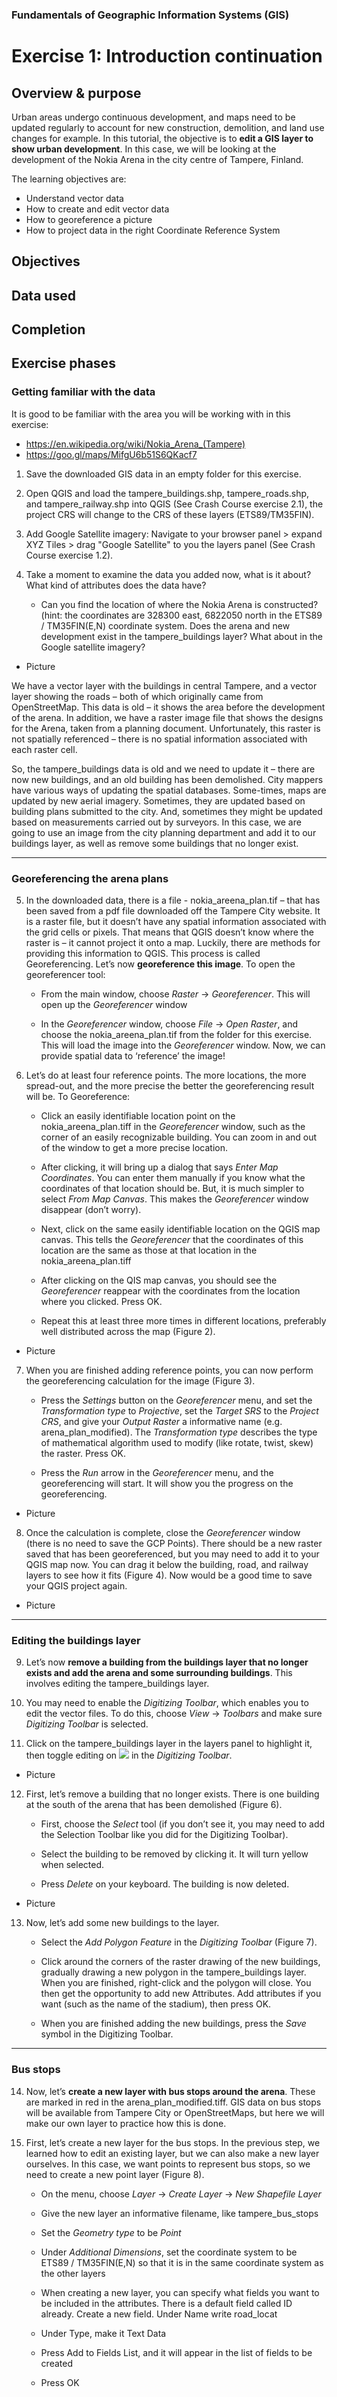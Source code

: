 ### Fundamentals of Geographic Information Systems (GIS)

# Exercise 1: Introduction continuation



## Overview & purpose
Urban areas undergo continuous development, and maps need to be updated regularly to account for new construction, demolition, and land use changes for example. In this tutorial, the objective is to **edit a GIS layer to show urban development**. In this case, we will be looking at the development of the Nokia Arena in the city centre of Tampere, Finland. 

The learning objectives are:
- Understand vector data
- How to create and edit vector data
- How to georeference a picture
- How to project data in the right Coordinate Reference System

## Objectives

## Data used

## Completion

## Exercise phases
### Getting familiar with the data
It is good to be familiar with the area you will be working with in this exercise:
- https://en.wikipedia.org/wiki/Nokia_Arena_(Tampere)
- https://goo.gl/maps/MifgU6b51S6QKacf7

1. Save the downloaded GIS data in an empty folder for this exercise.

2. Open QGIS and load the tampere_buildings.shp, tampere_roads.shp, and tampere_railway.shp into QGIS (See Crash Course exercise 2.1), the project CRS will change to the CRS of these layers (ETS89/TM35FIN).

3. Add Google Satellite imagery: Navigate to your browser panel > expand XYZ Tiles > drag "Google Satellite" to you the layers panel (See Crash Course exercise 1.2).

4. Take a moment to examine the data you added now, what is it about? What kind of attributes does the data have?
	- Can you find the location of where the Nokia Arena is constructed? (hint: the coordinates are 328300 east, 6822050 north in the ETS89 / TM35FIN(E,N) coordinate system. Does the arena and new development exist in the tampere_buildings layer? What about in the Google satellite imagery?

- Picture

We have a vector layer with the buildings in central Tampere, and a vector layer showing the roads – both of which originally came from OpenStreetMap. This data is old – it shows the area before the development of the arena. In addition, we have a raster image file that shows the designs for the Arena, taken from a planning document. Unfortunately, this raster is not spatially referenced – there is no spatial information associated with each raster cell.

So, the tampere_buildings data is old and we need to update it – there are now new buildings, and an old building has been demolished. City mappers have various ways of updating the spatial databases. Some-times, maps are updated by new aerial imagery. Sometimes, they are updated based on building plans submitted to the city. And, sometimes they might be updated based on measurements carried out by surveyors. In this case, we are going to use an image from the city planning department and add it to our buildings layer, as well as remove some buildings that no longer exist.

---

### Georeferencing the arena plans 

5. In the downloaded data, there is a file - nokia_areena_plan.tif – that has been saved from a pdf file downloaded off the Tampere City website. It is a raster file, but it doesn’t have any spatial information associated with the grid cells or pixels. That means that QGIS doesn’t know where the raster is – it cannot project it onto a map. Luckily, there are methods for providing this information to QGIS. This process is called Georeferencing. Let’s now **georeference this image**. To open the georeferencer tool:
	- From the main window, choose *Raster* -> *Georeferencer*. This will open up the *Georeferencer* window

	- In the *Georeferencer* window, choose *File* -> *Open Raster*, and choose the nokia_areena_plan.tif from the folder for this exercise. This will load the image into the *Georeferencer* window. Now, we can provide spatial data to ‘reference’ the image!

6. Let’s do at least four reference points. The more locations, the more spread-out, and the more precise the better the georeferencing result will be. To Georeference: 

	- Click an easily identifiable location point on the nokia_areena_plan.tiff in the *Georeferencer* window, such as the corner of an easily recognizable building. You can zoom in and out of the window to get a more precise location.
	
	- After clicking, it will bring up a dialog that says *Enter Map Coordinates*. You can enter them manually if you know what the coordinates of that location should be. But, it is much simpler to select *From Map Canvas*. This makes the *Georeferencer* window disappear (don’t worry).

	- Next, click on the same easily identifiable location on the QGIS map canvas. This tells the *Georeferencer* that the coordinates of this location are the same as those at that location in the nokia_areena_plan.tiff

	- After clicking on the QIS map canvas, you should see the *Georeferencer* reappear with the coordinates from the location where you clicked. Press OK.

	- Repeat this at least three more times in different locations, preferably well distributed across the map (Figure 2).

- Picture

7. When you are finished adding reference points, you can now perform the georeferencing calculation for the image (Figure 3).

	- Press the *Settings* button on the *Georeferencer* menu, and set the *Transformation type* to *Projective*, set the *Target SRS* to the *Project CRS*, and give your *Output Raster* a informative name (e.g. arena_plan_modified). The *Transformation type* describes the type of mathematical algorithm used to modify (like rotate, twist, skew) the raster. Press OK.

	- Press the *Run* arrow in the *Georeferencer* menu, and the georeferencing will start. It will show you the progress on the georeferencing.

- Picture

8. Once the calculation is complete, close the *Georeferencer* window (there is no need to save the GCP Points). There should be a new raster saved that has been georeferenced, but you may need to add it to your QGIS map now. You can drag it below the building, road, and railway layers to see how it fits (Figure 4). Now would be a good time to save your QGIS project again.

- Picture

---

### Editing the buildings layer

9. Let’s now **remove a building from the buildings layer that no longer exists and add the arena and some surrounding buildings**. This involves editing the tampere_buildings layer.

10. You may need to enable the *Digitizing Toolbar*, which enables you to edit the vector files. To do this, choose *View* -> *Toolbars* and make sure *Digitizing Toolbar* is selected. 

11. Click on the tampere_buildings layer in the layers panel to highlight it, then toggle editing on ![](https://docs.qgis.org/3.28/en/_images/mActionToggleEditing.png)  in the *Digitizing Toolbar*.

- Picture

12. First, let’s remove a building that no longer exists. There is one building at the south of the arena that has been demolished (Figure 6).

	- First, choose the *Select* tool (if you don’t see it, you may need to add the Selection Toolbar like you did for the Digitizing Toolbar).

	- Select the building to be removed by clicking it. It will turn yellow when selected.

	- Press *Delete* on your keyboard. The building is now deleted.

- Picture

13. Now, let’s add some new buildings to the layer.
	
	- Select the *Add Polygon Feature* in the *Digitizing Toolbar* (Figure 7).
	
	- Click around the corners of the raster drawing of the new buildings, gradually drawing a new polygon in the tampere_buildings layer. When you are finished, right-click and the polygon will close. You then get the opportunity to add new Attributes. Add attributes if you want (such as the name of the stadium), then press OK.
	
	- When you are finished adding the new buildings, press the *Save* symbol in the Digitizing Toolbar.

---

### Bus stops
14. Now, let’s **create a new layer with bus stops around the arena**. These are marked in red in the arena_plan_modified.tiff. GIS data on bus stops will be available from Tampere City or OpenStreetMaps, but here we will make our own layer to practice how this is done.

15. First, let’s create a new layer for the bus stops. In the previous step, we learned how to edit an existing layer, but we can also make a new layer ourselves. In this case, we want points to represent bus stops, so we need to create a new point layer (Figure 8).

	- On the menu, choose *Layer* -> *Create Layer* -> *New Shapefile Layer*

	- Give the new layer an informative filename, like tampere_bus_stops

	- Set the *Geometry type* to be *Point*

	- Under *Additional Dimensions*, set the coordinate system to be ETS89 / TM35FIN(E,N) so that it is in the same coordinate system as the other layers

	- When creating a new layer, you can specify what fields you want to be included in the attributes. There is a default field called ID already. Create a new field. Under Name write road_locat

	- Under Type, make it Text Data

	- Press Add to Fields List, and it will appear in the list of fields to be created

	- Press OK

	


<!--stackedit_data:
eyJkaXNjdXNzaW9ucyI6eyJXcmFjeFYwYVZSSlI0SUp5Ijp7In
N0YXJ0Ijo2NzMsImVuZCI6NjgzLCJ0ZXh0IjoiT2JqZWN0aXZl
cyJ9LCJBR0NsRE1hanRLVkZGZ0x6Ijp7InN0YXJ0Ijo2ODUsIm
VuZCI6Njk3LCJ0ZXh0IjoiIyMgRGF0YSB1c2VkIn0sIjB2TE9q
dlFUYVdYVHp2aUgiOnsic3RhcnQiOjY5OSwiZW5kIjo3MTIsIn
RleHQiOiIjIyBDb21wbGV0aW9uIn0sIlc4UDdRWWZXWHJ2T1JG
cmQiOnsic3RhcnQiOjE3OTcsImVuZCI6MTgwNCwidGV4dCI6Il
BpY3R1cmUifSwiaUU3TmdBeFhnMGN6N3JDeSI6eyJzdGFydCI6
NDk1OSwiZW5kIjo0OTY2LCJ0ZXh0IjoiUGljdHVyZSJ9LCJOZH
pwUWZOM3FmOVdVQ0k0Ijp7InN0YXJ0Ijo1NjA2LCJlbmQiOjU2
MTUsInRleHQiOiItIFBpY3R1cmUifSwicGxpQ3VQVkZqaEdTc3
ZuUyI6eyJzdGFydCI6NTExMCwiZW5kIjo1MTE4LCJ0ZXh0Ijoi
U2V0dGluZ3MifSwiU0RzVmZwQkg2SHhHTzdFRyI6eyJzdGFydC
I6NTk5NiwiZW5kIjo2MDAzLCJ0ZXh0IjoiUGljdHVyZSJ9LCJX
SDNXNms3aEs0Rk9LYWJqIjp7InN0YXJ0Ijo2MjI3LCJlbmQiOj
Y0MTEsInRleHQiOiIxMC4gWW91IG1heSBuZWVkIHRvIGVuYWJs
ZSB0aGUgKkRpZ2l0aXppbmcgVG9vbGJhciosIHdoaWNoIGVuYW
JsZXMgeW91IHRvIGVkaXTigKYifSwiRU9zYVZMR3FpWEE2aUdG
VyI6eyJzdGFydCI6NjYxNiwiZW5kIjo2NjIzLCJ0ZXh0IjoiUG
ljdHVyZSJ9LCJMOUNuTGFEWW5VcnE0bERHIjp7InN0YXJ0Ijo2
NzkxLCJlbmQiOjY3OTcsInRleHQiOiJTZWxlY3QifSwiU1Q0Yk
hCdlUzSEkzU05XRyI6eyJzdGFydCI6NzA2OCwiZW5kIjo3MDc1
LCJ0ZXh0IjoiUGljdHVyZSJ9LCJOMENaRkU0VlllNnowZ0FQIj
p7InN0YXJ0Ijo3NjAxLCJlbmQiOjc2MDUsInRleHQiOiJTYXZl
In19LCJjb21tZW50cyI6eyJoNzY0bVdIYjNKWTd1MU5NIjp7Im
Rpc2N1c3Npb25JZCI6IldyYWN4VjBhVlJKUjRJSnkiLCJzdWIi
OiJnaDo0MDMwNDc4OCIsInRleHQiOiJDb21lIGJhY2sgdG8gdG
hpcyBhZnRlciBmaW5pc2hpbmcgdGhlIGV4ZXJjaXNlIHBoYXNl
IiwiY3JlYXRlZCI6MTY4NjIwMjMwMDA5MH0sIkFRaTZ1UFRJb1
QyRzlDNVIiOnsiZGlzY3Vzc2lvbklkIjoiQUdDbERNYWp0S1ZG
RmdMeiIsInN1YiI6ImdoOjQwMzA0Nzg4IiwidGV4dCI6IlNhbW
UgYXMgYWJvdmUiLCJjcmVhdGVkIjoxNjg2MjAyMzIxNDEwfSwi
TjlBNjZHMGkyUVFVRUc2biI6eyJkaXNjdXNzaW9uSWQiOiIwdk
xPanZRVGFXWFR6dmlIIiwic3ViIjoiZ2g6NDAzMDQ3ODgiLCJ0
ZXh0IjoiU2FtZSBhcyBhYm92ZSIsImNyZWF0ZWQiOjE2ODYyMD
IzMjk0ODJ9LCJqWVRoRHNLZldMQXBUcFZaIjp7ImRpc2N1c3Np
b25JZCI6Ilc4UDdRWWZXWHJ2T1JGcmQiLCJzdWIiOiJnaDo0MD
MwNDc4OCIsInRleHQiOiJHaXRodWIiLCJjcmVhdGVkIjoxNjg2
MjA0NzUxNzc3fSwiZXNBbWd0cEdVWjFVRkZsTSI6eyJkaXNjdX
NzaW9uSWQiOiJpRTdOZ0F4WGcwY3o3ckN5Iiwic3ViIjoiZ2g6
NDAzMDQ3ODgiLCJ0ZXh0IjoiR2l0aHViIiwiY3JlYXRlZCI6MT
Y4NjIwNDc2NTU3OX0sInZwRXpKajl1YnltRkxEY3AiOnsiZGlz
Y3Vzc2lvbklkIjoiTmR6cFFmTjNxZjlXVUNJNCIsInN1YiI6Im
doOjQwMzA0Nzg4IiwidGV4dCI6IkdpdGh1YiIsImNyZWF0ZWQi
OjE2ODYyMDQ4NTYzMzd9LCJYcEFuSkhhYTBwOFRYaFhPIjp7Im
Rpc2N1c3Npb25JZCI6InBsaUN1UFZGamhHU3N2blMiLCJzdWIi
OiJnaDo0MDMwNDc4OCIsInRleHQiOiJQaWN0dXJlIiwiY3JlYX
RlZCI6MTY4NjIwNDkxNjc3MH0sIk5tWkk2Q296Wnc4NWdzQzMi
OnsiZGlzY3Vzc2lvbklkIjoiU0RzVmZwQkg2SHhHTzdFRyIsIn
N1YiI6ImdoOjQwMzA0Nzg4IiwidGV4dCI6IkdpdGh1YiIsImNy
ZWF0ZWQiOjE2ODYyMDUyNzUyNDF9LCJoQmQ4dm9VQWJZb2FLRW
xBIjp7ImRpc2N1c3Npb25JZCI6IldIM1c2azdoSzRGT0thYmoi
LCJzdWIiOiJnaDo0MDMwNDc4OCIsInRleHQiOiJBZGQgaW50cm
9kdWN0aW9uIHRvIHRoaXMgaW4gdGhlb3J5IiwiY3JlYXRlZCI6
MTY4NjIwNTM5OTQwOX0sImxCWUJ5a2tOalVENkl6aEoiOnsiZG
lzY3Vzc2lvbklkIjoiRU9zYVZMR3FpWEE2aUdGVyIsInN1YiI6
ImdoOjQwMzA0Nzg4IiwidGV4dCI6IkdpdGh1YiIsImNyZWF0ZW
QiOjE2ODYyMDU2MDM1MTR9LCJzclpIYms5S1psZHBBU3QwIjp7
ImRpc2N1c3Npb25JZCI6Ikw5Q25MYURZblVycTRsREciLCJzdW
IiOiJnaDo0MDMwNDc4OCIsInRleHQiOiJBZGQgcGljdHVyZSIs
ImNyZWF0ZWQiOjE2ODYyMDU3NDQ2NzR9LCJkWVBSUHR0ajJSNT
hmbmpCIjp7ImRpc2N1c3Npb25JZCI6IlNUNGJIQnZVM0hJM1NO
V0ciLCJzdWIiOiJnaDo0MDMwNDc4OCIsInRleHQiOiJHaXRodW
IiLCJjcmVhdGVkIjoxNjg2MjA1NzcyMTE0fSwiSmM3MWhkQk5x
ZnU4VUVHUSI6eyJkaXNjdXNzaW9uSWQiOiJOMENaRkU0VlllNn
owZ0FQIiwic3ViIjoiZ2g6NDAzMDQ3ODgiLCJ0ZXh0IjoicGlj
dHVyZSIsImNyZWF0ZWQiOjE2ODYyMDU4NzQ2NDJ9fSwiaGlzdG
9yeSI6Wy0yMjA0NzIyOTMsLTE1OTU0ODY1NzZdfQ==
-->